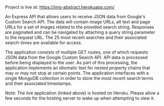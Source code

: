 Project is live at: https://img-abstract.herokuapp.com/

An Express API that allows users to receive JSON data from Google's Custom Search API. The data will contain image URLs, alt text and page URLs for a set of images related to the provided search string. Responses are paginated and can be navigated by attaching a query string parameter to the request URL. The 25 most recent searches and their associated search-times are available for access.

The application consists of multiple GET routes, one of which requests JSON data from the Google Custom Search API. API data is processed before being displayed to the user. As part of this processing, the application implements an idiomatic test for nested property chains that may or may not stop at certain points. The application interfaces with a single MongoDB collection in order to store the most recent search terms and their associated timestamps.

Note: The live application (linked above) is hosted on Heroku. Please allow a few seconds for the hosting server to wake up when attempting to view it.
